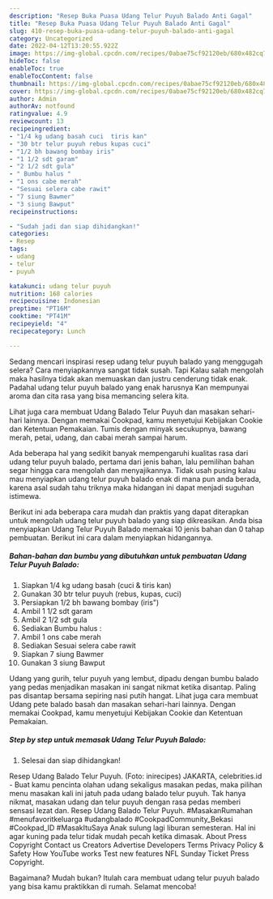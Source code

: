 ```yaml
---
description: "Resep Buka Puasa Udang Telur Puyuh Balado Anti Gagal"
title: "Resep Buka Puasa Udang Telur Puyuh Balado Anti Gagal"
slug: 410-resep-buka-puasa-udang-telur-puyuh-balado-anti-gagal
category: Uncategorized
date: 2022-04-12T13:20:55.922Z
image: https://img-global.cpcdn.com/recipes/0abae75cf92120eb/680x482cq70/udang-telur-puyuh-balado-foto-resep-utama.jpg
hideToc: false
enableToc: true
enableTocContent: false
thumbnail: https://img-global.cpcdn.com/recipes/0abae75cf92120eb/680x482cq70/udang-telur-puyuh-balado-foto-resep-utama.jpg
cover: https://img-global.cpcdn.com/recipes/0abae75cf92120eb/680x482cq70/udang-telur-puyuh-balado-foto-resep-utama.jpg
author: Admin
authorAv: notfound
ratingvalue: 4.9
reviewcount: 13
recipeingredient:
- "1/4 kg udang basah cuci  tiris kan"
- "30 btr telur puyuh rebus kupas cuci"
- "1/2 bh bawang bombay iris"
- "1 1/2 sdt garam"
- "2 1/2 sdt gula"
- " Bumbu halus "
- "1 ons cabe merah"
- "Sesuai selera cabe rawit"
- "7 siung Bawmer"
- "3 siung Bawput"
recipeinstructions:

- "Sudah jadi dan siap dihidangkan!"
categories:
- Resep
tags:
- udang
- telur
- puyuh

katakunci: udang telur puyuh 
nutrition: 168 calories
recipecuisine: Indonesian
preptime: "PT16M"
cooktime: "PT41M"
recipeyield: "4"
recipecategory: Lunch

---
```



Sedang mencari inspirasi resep udang telur puyuh balado yang menggugah selera? Cara menyiapkannya sangat tidak susah. Tapi Kalau salah mengolah maka hasilnya tidak akan memuaskan dan justru cenderung tidak enak. Padahal udang telur puyuh balado yang enak harusnya Kan mempunyai aroma dan cita rasa yang bisa memancing selera kita.


Lihat juga cara membuat Udang Balado Telur Puyuh dan masakan sehari-hari lainnya. Dengan memakai Cookpad, kamu menyetujui Kebijakan Cookie dan Ketentuan Pemakaian. Tumis dengan minyak secukupnya, bawang merah, petai, udang, dan cabai merah sampai harum.

Ada beberapa hal yang sedikit banyak mempengaruhi kualitas rasa dari udang telur puyuh balado, pertama dari jenis bahan, lalu pemilihan bahan segar hingga cara mengolah dan menyajikannya. Tidak usah pusing kalau mau menyiapkan udang telur puyuh balado enak di mana pun anda berada, karena asal sudah tahu triknya maka hidangan ini dapat menjadi suguhan istimewa.


Berikut ini ada beberapa cara mudah dan praktis yang dapat diterapkan untuk mengolah udang telur puyuh balado yang siap dikreasikan. Anda bisa menyiapkan Udang Telur Puyuh Balado memakai 10 jenis bahan dan 0 tahap pembuatan. Berikut ini cara dalam menyiapkan hidangannya.

<!--inarticleads1-->

##### Bahan-bahan dan bumbu yang dibutuhkan untuk pembuatan Udang Telur Puyuh Balado:

1. Siapkan 1/4 kg udang basah (cuci &amp; tiris kan)
1. Gunakan 30 btr telur puyuh (rebus, kupas, cuci)
1. Persiapkan 1/2 bh bawang bombay (iris&#34;)
1. Ambil 1 1/2 sdt garam
1. Ambil 2 1/2 sdt gula
1. Sediakan  Bumbu halus :
1. Ambil 1 ons cabe merah
1. Sediakan Sesuai selera cabe rawit
1. Siapkan 7 siung Bawmer
1. Gunakan 3 siung Bawput


Udang yang gurih, telur puyuh yang lembut, dipadu dengan bumbu balado yang pedas menjadikan masakan ini sangat nikmat ketika disantap. Paling pas disantap bersama sepiring nasi putih hangat. Lihat juga cara membuat Udang pete balado basah dan masakan sehari-hari lainnya. Dengan memakai Cookpad, kamu menyetujui Kebijakan Cookie dan Ketentuan Pemakaian. 

<!--inarticleads2-->

##### Step by step untuk memasak Udang Telur Puyuh Balado:


1. Selesai dan siap dihidangkan!

Resep Udang Balado Telur Puyuh. (Foto: inirecipes) JAKARTA, celebrities.id - Buat kamu pencinta olahan udang sekaligus masakan pedas, maka pilihan menu masakan kali ini jatuh pada udang balado telur puyuh. Tak hanya nikmat, masakan udang dan telur puyuh dengan rasa pedas memberi sensasi lezat dan. Resep Udang Balado Telur Puyuh. #MasakanRumahan #menufavoritkeluarga #udangbalado #CookpadCommunity_Bekasi #Cookpad_ID #MasakItuSaya Anak sulung lagi liburan semesteran. Hal ini agar kuning pada telur tidak mudah pecah ketika dimasak. About Press Copyright Contact us Creators Advertise Developers Terms Privacy Policy &amp; Safety How YouTube works Test new features NFL Sunday Ticket Press Copyright. 

Bagaimana? Mudah bukan? Itulah cara membuat udang telur puyuh balado yang bisa kamu praktikkan di rumah. Selamat mencoba!
